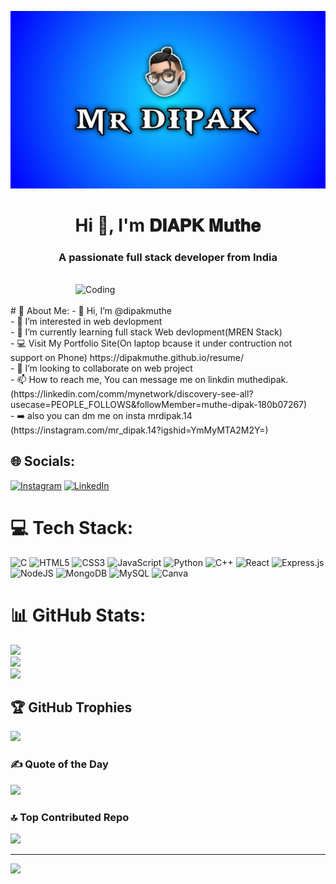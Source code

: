 ![logo](mrdipak.png.jpeg)
<h1 align="center">Hi 👋, I'm 𝐃𝐈𝐀𝐏𝐊 𝐌𝐮𝐭𝐡𝐞</h1>
<h3 align="center">A passionate full stack developer from India</h3>
<br>
<img align="right" alt="Coding" width="400" src="https://media.tenor.com/rePDfDWO3XoAAAAd/hacking.gif">
<br><br>
# 💫 About Me:
- 👋 Hi, I’m @dipakmuthe<br>- 👀 I’m interested in web devlopment<br>- 🌱 I’m currently learning full stack Web devlopment(MREN Stack)<br>- 💻 Visit My Portfolio Site(On laptop bcause it under contruction not support on Phone) https://dipakmuthe.github.io/resume/<br>- 💞️ I’m looking to collaborate on web project<br>- 📫 How to reach me, You can message me on linkdin muthedipak. (https://linkedin.com/comm/mynetwork/discovery-see-all?usecase=PEOPLE_FOLLOWS&followMember=muthe-dipak-180b07267)<br>- ➡️ also you can dm me on insta mrdipak.14 (https://instagram.com/mr_dipak.14?igshid=YmMyMTA2M2Y=)<br>


## 🌐 Socials:
[![Instagram](https://img.shields.io/badge/Instagram-%23E4405F.svg?logo=Instagram&logoColor=white)](https://instagram.com/mrdipak.14) [![LinkedIn](https://img.shields.io/badge/LinkedIn-%230077B5.svg?logo=linkedin&logoColor=white)](https://linkedin.com/in/muthe) 

# 💻 Tech Stack:
![C](https://img.shields.io/badge/c-%2300599C.svg?style=plastic&logo=c&logoColor=white) ![HTML5](https://img.shields.io/badge/html5-%23E34F26.svg?style=plastic&logo=html5&logoColor=white) ![CSS3](https://img.shields.io/badge/css3-%231572B6.svg?style=plastic&logo=css3&logoColor=white) ![JavaScript](https://img.shields.io/badge/javascript-%23323330.svg?style=plastic&logo=javascript&logoColor=%23F7DF1E) ![Python](https://img.shields.io/badge/python-3670A0?style=plastic&logo=python&logoColor=ffdd54) ![C++](https://img.shields.io/badge/c++-%2300599C.svg?style=plastic&logo=c%2B%2B&logoColor=white) ![React](https://img.shields.io/badge/react-%2320232a.svg?style=plastic&logo=react&logoColor=%2361DAFB) ![Express.js](https://img.shields.io/badge/express.js-%23404d59.svg?style=plastic&logo=express&logoColor=%2361DAFB) ![NodeJS](https://img.shields.io/badge/node.js-6DA55F?style=plastic&logo=node.js&logoColor=white) ![MongoDB](https://img.shields.io/badge/MongoDB-%234ea94b.svg?style=plastic&logo=mongodb&logoColor=white) ![MySQL](https://img.shields.io/badge/mysql-%2300f.svg?style=plastic&logo=mysql&logoColor=white) ![Canva](https://img.shields.io/badge/Canva-%2300C4CC.svg?style=plastic&logo=Canva&logoColor=white)
# 📊 GitHub Stats:
![](https://github-readme-stats.vercel.app/api?username=dipakmuthe&theme=dark&hide_border=false&include_all_commits=true&count_private=false)<br/>
![](https://github-readme-streak-stats.herokuapp.com/?user=dipakmuthe&theme=dark&hide_border=false)<br/>
![](https://github-readme-stats.vercel.app/api/top-langs/?username=dipakmuthe&theme=dark&hide_border=false&include_all_commits=true&count_private=false&layout=compact)

## 🏆 GitHub Trophies
![](https://github-profile-trophy.vercel.app/?username=dipakmuthe&theme=discord&no-frame=false&no-bg=true&margin-w=4)

### ✍️ Quote of the Day 
![](https://quotes-github-readme.vercel.app/api?type=horizontal&theme=radical)

### 🔝 Top Contributed Repo
![](https://github-contributor-stats.vercel.app/api?username=dipakmuthe&limit=5&theme=dark&combine_all_yearly_contributions=true)

---
[![](https://visitcount.itsvg.in/api?id=dipakmuthe&icon=1&color=10)](https://visitcount.itsvg.in)

<!-- Proudly created with GPRM ( https://gprm.itsvg.in ) -->
